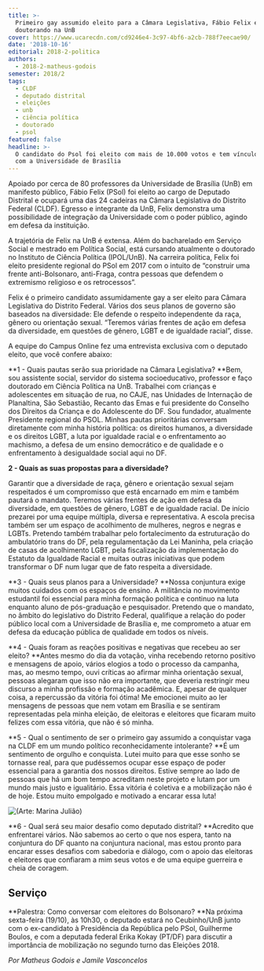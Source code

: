 ```yaml
---
title: >-
  Primeiro gay assumido eleito para a Câmara Legislativa, Fábio Felix é
  doutorando na UnB
cover: https://www.ucarecdn.com/cd9246e4-3c97-4bf6-a2cb-788f7eecae90/
date: '2018-10-16'
editorial: 2018-2-politica
authors:
  - 2018-2-matheus-godois
semester: 2018/2
tags:
  - CLDF
  - deputado distrital
  - eleições
  - unb
  - ciência política
  - doutorado
  - psol
featured: false
headline: >-
  O candidato do Psol foi eleito com mais de 10.000 votos e tem vínculo forte
  com a Universidade de Brasília
---
```

Apoiado por cerca de 80 professores da Universidade de Brasília (UnB) em manifesto público, Fábio Felix (PSol) foi eleito ao cargo de Deputado Distrital e ocupará uma das 24 cadeiras na Câmara Legislativa do Distrito Federal (CLDF). Egresso e integrante da UnB, Felix demonstra uma possibilidade de integração da Universidade com o poder público, agindo em defesa da instituição.

A trajetória de Felix na UnB é extensa. Além do bacharelado em Serviço Social  e mestrado em Política Social, está cursando atualmente o doutorado no Instituto de Ciência Política (IPOL/UnB). Na carreira política, Felix foi eleito presidente regional do PSol em 2017 com o intuito de “construir uma frente anti-Bolsonaro, anti-Fraga, contra pessoas que defendem o extremismo religioso e os retrocessos”.

Felix é o primeiro candidato assumidamente gay a ser eleito para Câmara Legislativa do Distrito Federal. Vários dos seus planos de governo são baseados na diversidade: Ele  defende o respeito independente da raça, gênero ou orientação sexual. “Teremos várias frentes de ação em defesa da diversidade, em questões de gênero, LGBT e de igualdade racial”, disse.

A equipe do Campus Online fez uma entrevista exclusiva com o deputado eleito, que você confere abaixo:

**1 - Quais pautas serão sua prioridade na Câmara Legislativa?
**Bem, sou assistente social, servidor do sistema socioeducativo, professor e faço doutorado em Ciência Política na UnB. Trabalhei com crianças e adolescentes em situação de rua, no CAJE, nas Unidades de Internação de Planaltina, São Sebastião, Recanto das Emas e fui presidente do Conselho dos Direitos da Criança e do Adolescente do DF. Sou fundador, atualmente Presidente regional do PSOL. Minhas pautas prioritárias conversam diretamente com minha história política: os direitos humanos, a diversidade e os direitos LGBT, a luta por igualdade racial e o enfrentamento ao machismo, a defesa de um ensino democrático e de qualidade e o enfrentamento à desigualdade social aqui no DF.

**2 - Quais as suas propostas para a diversidade?**

Garantir que a diversidade de raça, gênero e orientação sexual sejam respeitados é um compromisso que está encarnado em mim e também pautará o mandato. Teremos várias frentes de ação em defesa da diversidade, em questões de gênero, LGBT e de igualdade racial. De início prezarei por uma equipe múltipla, diversa e representativa. A escola precisa também ser um espaço de acolhimento de mulheres, negros e negras e LGBTs. Pretendo também trabalhar pelo fortalecimento da estruturação do ambulatório trans do DF, pela regulamentação da Lei Maninha, pela criação de casas de acolhimento LGBT, pela fiscalização da implementação do Estatuto da Igualdade Racial e muitas outras iniciativas que podem transformar o DF num lugar que de fato respeita a diversidade.

**3 - Quais seus planos para a Universidade?
**Nossa conjuntura exige muitos cuidados com os espaços de ensino. A militância no movimento estudantil foi essencial para minha formação política e continuo na luta enquanto aluno de pós-graduação e pesquisador. Pretendo que o mandato, no âmbito do legislativo do Distrito Federal, qualifique a relação do poder público local com a Universidade de Brasília e, me comprometo a atuar em defesa da educação pública de qualidade em todos os níveis.

**4 - Quais foram as reações positivas e negativas que recebeu ao ser eleito?
**Antes mesmo do dia da votação, vinha recebendo retorno positivo e mensagens de apoio, vários elogios a todo o processo da campanha, mas, ao mesmo tempo, ouvi críticas ao afirmar minha orientação sexual, pessoas alegaram que isso não era importante, que deveria restringir meu discurso a minha profissão e formação acadêmica. E, apesar de qualquer coisa, a repercussão da vitória foi ótima! Me emocionei muito ao ler mensagens de pessoas que nem votam em Brasília e se sentiram representadas pela minha eleição, de eleitoras e eleitores que ficaram muito felizes com essa vitória, que não é só minha.

**5 - Qual o sentimento de ser o primeiro gay assumido a conquistar vaga na CLDF em um mundo político reconhecidamente intolerante?
**É um sentimento de orgulho e conquista. Lutei muito para que esse sonho se tornasse real, para que pudéssemos ocupar esse espaço de poder essencial para a garantia dos nossos direitos. Estive sempre ao lado de pessoas que há um bom tempo acreditam neste projeto e lutam por um mundo mais justo e igualitário. Essa vitória é coletiva e a mobilização não é de hoje. Estou muito empolgado e motivado a encarar essa luta!

![(Arte: Marina Julião)](https://www.ucarecdn.com/333b8d4d-9aef-413c-b7e8-216b5535a4ae/)

**6 - Qual será seu maior desafio como deputado distrital?
**Acredito que enfrentarei vários. Não sabemos ao certo o que nos espera, tanto na conjuntura do DF quanto na conjuntura nacional, mas estou pronto para encarar esses desafios com sabedoria e diálogo, com o apoio das eleitoras e eleitores que confiaram a mim seus votos e de uma equipe guerreira e cheia de coragem.

## Serviço

**Palestra: Como conversar com eleitores do Bolsonaro?
**Na próxima sexta-feira (19/10), às 10h30, o deputado estará no Ceubinho/UnB junto com o ex-candidato à Presidência da República pelo PSol, Guilherme Boulos, e com a deputada federal Erika Kokay (PT/DF) para discutir a importância de mobilização no segundo turno das Eleições 2018.

_Por Matheus Godois e Jamile Vasconcelos_
